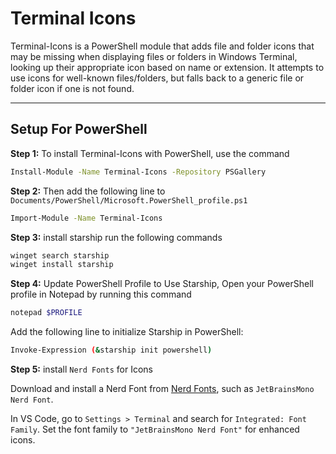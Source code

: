 # Terminal Icons

Terminal-Icons is a PowerShell module that adds file and folder icons that may be missing when displaying files or folders in Windows Terminal, looking up their appropriate icon based on name or extension. It attempts to use icons for well-known files/folders, but falls back to a generic file or folder icon if one is not found.

---

## Setup For PowerShell

**Step 1:**  To install Terminal-Icons with PowerShell, use the command

```bash
Install-Module -Name Terminal-Icons -Repository PSGallery
```

**Step 2:** Then add the following line to `Documents/PowerShell/Microsoft.PowerShell_profile.ps1`

```bash
Import-Module -Name Terminal-Icons
```

**Step 3:**  install starship run the following commands

```bash
winget search starship
winget install starship
```

**Step 4:** Update PowerShell Profile to Use Starship, Open your PowerShell profile in Notepad by running this command

```bash
notepad $PROFILE
```

Add the following line to initialize Starship in PowerShell:

```bash
Invoke-Expression (&starship init powershell)
```

**Step 5:** install `Nerd Fonts` for Icons

Download and install a Nerd Font from [Nerd Fonts](https://www.nerdfonts.com/font-downloads), such as `JetBrainsMono Nerd Font`.

In VS Code, go to `Settings > Terminal` and search for `Integrated: Font Family`. Set the font family to `"JetBrainsMono Nerd Font"` for enhanced icons.